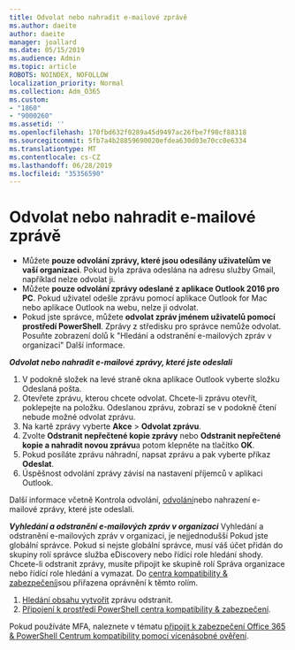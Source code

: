 ```yaml
---
title: Odvolat nebo nahradit e-mailové zprávě
ms.author: daeite
author: daeite
manager: joallard
ms.date: 05/15/2019
ms.audience: Admin
ms.topic: article
ROBOTS: NOINDEX, NOFOLLOW
localization_priority: Normal
ms.collection: Adm_O365
ms.custom:
- "1860"
- "9000260"
ms.assetid: ''
ms.openlocfilehash: 170fbd632f0289a45d9497ac26fbe7f90cf88318
ms.sourcegitcommit: 5fb7a4b28859690020efdea630d03e70cc0e6334
ms.translationtype: MT
ms.contentlocale: cs-CZ
ms.lasthandoff: 06/28/2019
ms.locfileid: "35356590"
---
```

# <a name="recall-or-replace-an-email-message"></a>Odvolat nebo nahradit e-mailové zprávě

- Můžete **pouze odvolání zprávy, které jsou odesílány uživatelům ve vaší organizaci**. Pokud byla zpráva odeslána na adresu služby Gmail, například nelze odvolat ji.
- Můžete **pouze odvolání zprávy odeslané z aplikace Outlook 2016 pro PC**. Pokud uživatel odešle zprávu pomocí aplikace Outlook for Mac nebo aplikace Outlook na webu, nelze ji odvolat.
- Pokud jste správce, můžete **odvolat zpráv jménem uživatelů pomocí prostředí PowerShell**. Zprávy z středisku pro správce nemůže odvolat. Posuňte zobrazení dolů k "Hledání a odstranění e-mailových zpráv v organizaci" Další informace.

***Odvolat nebo nahradit e-mailové zprávy, které jste odeslali***

1. V podokně složek na levé straně okna aplikace Outlook vyberte složku Odeslaná pošta.
2. Otevřete zprávu, kterou chcete odvolat. Chcete-li zprávu otevřít, poklepejte na položku. Odeslanou zprávu, zobrazí se v podokně čtení nebude možné odvolat zprávu.
3. Na kartě zprávy vyberte **Akce** > **Odvolat zprávu**.
4. Zvolte **Odstranit nepřečtené kopie zprávy** nebo **Odstranit nepřečtené kopie a nahradit novou zprávu**a potom klepněte na tlačítko **OK**.
5. Pokud posíláte zprávu náhradní, napsat zprávu a pak vyberte příkaz **Odeslat**.
6. Úspěšnost odvolání zprávy závisí na nastavení příjemců v aplikaci Outlook.

Další informace včetně Kontrola odvolání, [odvolání](https://support.office.com/article/35027f88-d655-4554-b4f8-6c0729a723a0)nebo nahrazení e-mailové zprávy, které jste odeslali.

***Vyhledání a odstranění e-mailových zpráv v organizaci*** Vyhledání a odstranění e-mailových zpráv v organizaci, je nejjednodušší Pokud jste globální správce. Pokud si nejste globální správce, musí váš účet přidán do skupiny rolí správce služba eDiscovery nebo řídící role hledání shody. Chcete-li odstranit zprávy, musíte připojit ke skupině rolí Správa organizace nebo řídící role hledání a vymazat. Do [centra kompatibility & zabezpečení](https://protection.office.com/)jsou přiřazena oprávnění k těmto rolím.

1. [Hledání obsahu vytvořit](https://docs.microsoft.com/office365/securitycompliance/content-search) zprávu odstranit.
2. [Připojení k prostředí PowerShell centra kompatibility & zabezpečení](https://docs.microsoft.com/powershell/exchange/office-365-scc/connect-to-scc-powershell/connect-to-scc-powershell?view=exchange-ps). 

Pokud používáte MFA, naleznete v tématu [připojit k zabezpečení Office 365 & PowerShell Centrum kompatibility pomocí vícenásobné ověření](https://docs.microsoft.com/powershell/exchange/office-365-scc/connect-to-scc-powershell/mfa-connect-to-scc-powershell?view=exchange-ps). 
